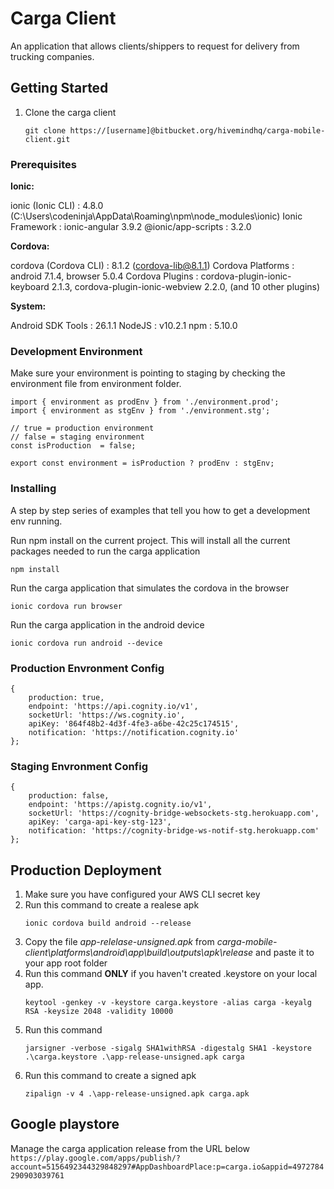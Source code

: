 # Carga Client

An application that allows clients/shippers to request for delivery from trucking companies.

## Getting Started

1. Clone the carga client 
    ```
    git clone https://[username]@bitbucket.org/hivemindhq/carga-mobile-client.git
    ```

### Prerequisites

**Ionic:**

   ionic (Ionic CLI)  : 4.8.0 (C:\Users\codeninja\AppData\Roaming\npm\node_modules\ionic)
   Ionic Framework    : ionic-angular 3.9.2
   @ionic/app-scripts : 3.2.0

**Cordova:**

   cordova (Cordova CLI) : 8.1.2 (cordova-lib@8.1.1)
   Cordova Platforms     : android 7.1.4, browser 5.0.4
   Cordova Plugins       : cordova-plugin-ionic-keyboard 2.1.3, cordova-plugin-ionic-webview 2.2.0, (and 10 other plugins)

**System:**

   Android SDK Tools : 26.1.1
   NodeJS            : v10.2.1 
   npm               : 5.10.0


### Development Environment

Make sure your environment is pointing to staging by checking the environment file from environment folder.

```
import { environment as prodEnv } from './environment.prod';
import { environment as stgEnv } from './environment.stg';

// true = production environment
// false = staging environment
const isProduction  = false; 

export const environment = isProduction ? prodEnv : stgEnv;
```

### Installing
A step by step series of examples that tell you how to get a development env running. 

Run npm install on the current project. This will install all the current packages needed to run the carga application

```
npm install
```

Run the carga application that simulates the cordova in the browser

```
ionic cordova run browser
```

Run the carga application in the android device
```
ionic cordova run android --device
```

### Production Envronment Config

    {
        production: true,
        endpoint: 'https://api.cognity.io/v1',
        socketUrl: 'https://ws.cognity.io',
        apiKey: '864f48b2-4d3f-4fe3-a6be-42c25c174515',
        notification: 'https://notification.cognity.io'
    };

### Staging Envronment Config
    {
        production: false,
        endpoint: 'https://apistg.cognity.io/v1',
        socketUrl: 'https://cognity-bridge-websockets-stg.herokuapp.com',
        apiKey: 'carga-api-key-stg-123',
        notification: 'https://cognity-bridge-ws-notif-stg.herokuapp.com'
    };

## Production Deployment

1. Make sure you have configured your AWS CLI secret key
2. Run this command to create a realese apk
    ```
    ionic cordova build android --release
    ```
3. Copy the file *app-relelase-unsigned.apk* from *carga-mobile-client\platforms\android\app\build\outputs\apk\release* and paste it to your app root folder
4. Run this command **ONLY** if you haven't created .keystore on your local app.
    ```
    keytool -genkey -v -keystore carga.keystore -alias carga -keyalg RSA -keysize 2048 -validity 10000
    ```
5. Run this command 
    ```
    jarsigner -verbose -sigalg SHA1withRSA -digestalg SHA1 -keystore .\carga.keystore .\app-release-unsigned.apk carga
    ```
6. Run this command to create a signed apk
    ```
    zipalign -v 4 .\app-release-unsigned.apk carga.apk
    ```
## Google playstore
Manage the carga application release from the URL below
`https://play.google.com/apps/publish/?account=5156492344329848297#AppDashboardPlace:p=carga.io&appid=4972784290903039761`

